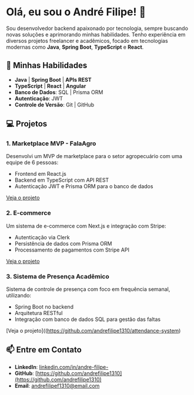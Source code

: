 # Olá, eu sou o André Filipe! 👋

Sou desenvolvedor backend apaixonado por tecnologia, sempre buscando novas soluções e aprimorando minhas habilidades. Tenho experiência em diversos projetos freelancer e acadêmicos, focado em tecnologias modernas como **Java**, **Spring Boot**, **TypeScript** e **React**.

## 🚀 **Minhas Habilidades**

- **Java** | **Spring Boot** | **APIs REST**
- **TypeScript** | **React** | **Angular**
- **Banco de Dados**: SQL | Prisma ORM
- **Autenticação**: JWT 
- **Controle de Versão**: Git | GitHub

## 💻 **Projetos**



### 1. **Marketplace MVP - FalaAgro**
Desenvolvi um MVP de marketplace para o setor agropecuário com uma equipe de 6 pessoas:
- Frontend em React.js
- Backend em TypeScript com API REST
- Autenticação JWT e Prisma ORM para o banco de dados

[Veja o projeto](https://github.com/AyrtonF/Projeto-FalaAgro)

### 2. **E-commerce**
Um sistema de e-commerce com Next.js e integração com Stripe:
- Autenticação via Clerk
- Persistência de dados com Prisma ORM
- Processamento de pagamentos com Stripe API

[Veja o projeto](https://github.com/andrefilipe1310/axel-commerce)
### 3. **Sistema de Presença Acadêmico**
Sistema de controle de presença com foco em frequência semanal, utilizando:
- Spring Boot no backend
- Arquitetura RESTful
- Integração com banco de dados SQL para gestão das faltas

[Veja o projeto]((https://github.com/andrefilipe1310/attendance-system)

## 📫 **Entre em Contato**

- **LinkedIn**: [linkedin.com/in/andre-filipe-](https://www.linkedin.com/in/andre-filipe-/)
- **GitHub**: [https://github.com/andrefilipe1310](https://github.com/andrefilipe1310)
- **Email**: andrefilipef1310@email.com
